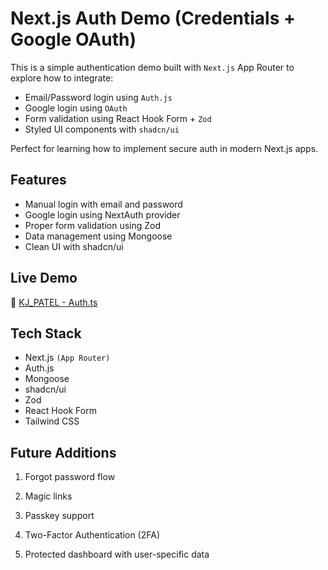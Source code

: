 # Next.js Auth Demo (Credentials + Google OAuth)
This is a simple authentication demo built with `Next.js` App Router to explore how to integrate:

* Email/Password login using `Auth.js`
* Google login using `OAuth`
* Form validation using React Hook Form + `Zod`
* Styled UI components with `shadcn/ui`

Perfect for learning how to implement secure auth in modern Next.js apps.

## Features
- Manual login with email and password
- Google login using NextAuth provider
- Proper form validation using Zod
- Data management using Mongoose
- Clean UI with shadcn/ui

## Live Demo
🔗 [KJ_PATEL - Auth.ts](https://next-auth-five-ruby.vercel.app)

## Tech Stack
- Next.js `(App Router)`
- Auth.js
- Mongoose
- shadcn/ui
- Zod
- React Hook Form
- Tailwind CSS

## Future Additions
 1. Forgot password flow

 2. Magic links

 3. Passkey support

 4. Two-Factor Authentication (2FA)

5. Protected dashboard with user-specific data


